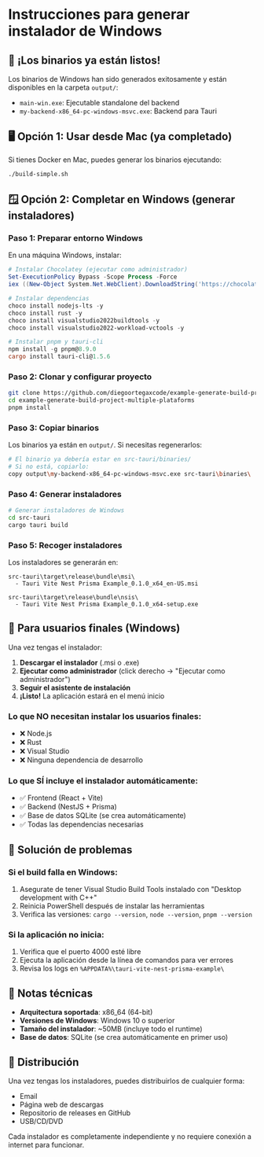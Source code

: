 # Instrucciones para generar instalador de Windows

## 🎉 ¡Los binarios ya están listos!

Los binarios de Windows han sido generados exitosamente y están disponibles en la carpeta `output/`:
- `main-win.exe`: Ejecutable standalone del backend
- `my-backend-x86_64-pc-windows-msvc.exe`: Backend para Tauri

## 🖥️ Opción 1: Usar desde Mac (ya completado)

Si tienes Docker en Mac, puedes generar los binarios ejecutando:
```bash
./build-simple.sh
```

## 🪟 Opción 2: Completar en Windows (generar instaladores)

### Paso 1: Preparar entorno Windows
En una máquina Windows, instalar:
```powershell
# Instalar Chocolatey (ejecutar como administrador)
Set-ExecutionPolicy Bypass -Scope Process -Force
iex ((New-Object System.Net.WebClient).DownloadString('https://chocolatey.org/install.ps1'))

# Instalar dependencias
choco install nodejs-lts -y
choco install rust -y
choco install visualstudio2022buildtools -y
choco install visualstudio2022-workload-vctools -y

# Instalar pnpm y tauri-cli
npm install -g pnpm@8.9.0
cargo install tauri-cli@1.5.6
```

### Paso 2: Clonar y configurar proyecto
```bash
git clone https://github.com/diegoortegaxcode/example-generate-build-project-multiple-plataforms.git
cd example-generate-build-project-multiple-plataforms
pnpm install
```

### Paso 3: Copiar binarios
Los binarios ya están en `output/`. Si necesitas regenerarlos:
```bash
# El binario ya debería estar en src-tauri/binaries/
# Si no está, copiarlo:
copy output\my-backend-x86_64-pc-windows-msvc.exe src-tauri\binaries\
```

### Paso 4: Generar instaladores
```bash
# Generar instaladores de Windows
cd src-tauri
cargo tauri build
```

### Paso 5: Recoger instaladores
Los instaladores se generarán en:
```
src-tauri\target\release\bundle\msi\
  - Tauri Vite Nest Prisma Example_0.1.0_x64_en-US.msi

src-tauri\target\release\bundle\nsis\  
  - Tauri Vite Nest Prisma Example_0.1.0_x64-setup.exe
```

## 📱 Para usuarios finales (Windows)

Una vez tengas el instalador:

1. **Descargar el instalador** (.msi o .exe)
2. **Ejecutar como administrador** (click derecho → "Ejecutar como administrador")
3. **Seguir el asistente de instalación**
4. **¡Listo!** La aplicación estará en el menú inicio

### Lo que NO necesitan instalar los usuarios finales:
- ❌ Node.js
- ❌ Rust
- ❌ Visual Studio
- ❌ Ninguna dependencia de desarrollo

### Lo que SÍ incluye el instalador automáticamente:
- ✅ Frontend (React + Vite)
- ✅ Backend (NestJS + Prisma)
- ✅ Base de datos SQLite (se crea automáticamente)
- ✅ Todas las dependencias necesarias

## 🐛 Solución de problemas

### Si el build falla en Windows:
1. Asegurate de tener Visual Studio Build Tools instalado con "Desktop development with C++"
2. Reinicia PowerShell después de instalar las herramientas
3. Verifica las versiones: `cargo --version`, `node --version`, `pnpm --version`

### Si la aplicación no inicia:
1. Verifica que el puerto 4000 esté libre
2. Ejecuta la aplicación desde la línea de comandos para ver errores
3. Revisa los logs en `%APPDATA%\tauri-vite-nest-prisma-example\`

## 📝 Notas técnicas

- **Arquitectura soportada**: x86_64 (64-bit)
- **Versiones de Windows**: Windows 10 o superior
- **Tamaño del instalador**: ~50MB (incluye todo el runtime)
- **Base de datos**: SQLite (se crea automáticamente en primer uso)

## 🚀 Distribución

Una vez tengas los instaladores, puedes distribuirlos de cualquier forma:
- Email
- Página web de descargas
- Repositorio de releases en GitHub
- USB/CD/DVD

Cada instalador es completamente independiente y no requiere conexión a internet para funcionar.
